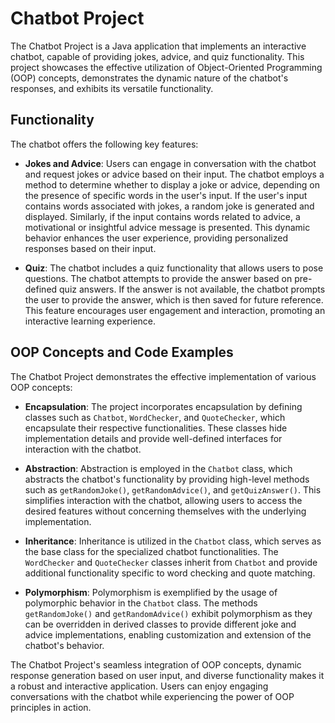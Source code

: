# Chatbot Project

The Chatbot Project is a Java application that implements an interactive chatbot, capable of providing jokes, advice, and quiz functionality. This project showcases the effective utilization of Object-Oriented Programming (OOP) concepts, demonstrates the dynamic nature of the chatbot's responses, and exhibits its versatile functionality.

## Functionality

The chatbot offers the following key features:

- **Jokes and Advice**: Users can engage in conversation with the chatbot and request jokes or advice based on their input. The chatbot employs a method to determine whether to display a joke or advice, depending on the presence of specific words in the user's input. If the user's input contains words associated with jokes, a random joke is generated and displayed. Similarly, if the input contains words related to advice, a motivational or insightful advice message is presented. This dynamic behavior enhances the user experience, providing personalized responses based on their input.

- **Quiz**: The chatbot includes a quiz functionality that allows users to pose questions. The chatbot attempts to provide the answer based on pre-defined quiz answers. If the answer is not available, the chatbot prompts the user to provide the answer, which is then saved for future reference. This feature encourages user engagement and interaction, promoting an interactive learning experience.

## OOP Concepts and Code Examples

The Chatbot Project demonstrates the effective implementation of various OOP concepts:

- **Encapsulation**: The project incorporates encapsulation by defining classes such as `Chatbot`, `WordChecker`, and `QuoteChecker`, which encapsulate their respective functionalities. These classes hide implementation details and provide well-defined interfaces for interaction with the chatbot.

- **Abstraction**: Abstraction is employed in the `Chatbot` class, which abstracts the chatbot's functionality by providing high-level methods such as `getRandomJoke()`, `getRandomAdvice()`, and `getQuizAnswer()`. This simplifies interaction with the chatbot, allowing users to access the desired features without concerning themselves with the underlying implementation.

- **Inheritance**: Inheritance is utilized in the `Chatbot` class, which serves as the base class for the specialized chatbot functionalities. The `WordChecker` and `QuoteChecker` classes inherit from `Chatbot` and provide additional functionality specific to word checking and quote matching.

- **Polymorphism**: Polymorphism is exemplified by the usage of polymorphic behavior in the `Chatbot` class. The methods `getRandomJoke()` and `getRandomAdvice()` exhibit polymorphism as they can be overridden in derived classes to provide different joke and advice implementations, enabling customization and extension of the chatbot's behavior.

The Chatbot Project's seamless integration of OOP concepts, dynamic response generation based on user input, and diverse functionality makes it a robust and interactive application. Users can enjoy engaging conversations with the chatbot while experiencing the power of OOP principles in action.

